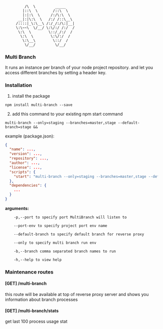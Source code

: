 ```___
         /\  \         _____
        |::\  \       /::\  \
        |:|:\  \     /:/\:\  \
      __|:|\:\  \   /:/ /::\__\
     /::::|_\:\__\ /:/_/:/\:|__|
     \:\~~\  \/__/ \:\/:/ /:/  /
      \:\  \        \::/_/:/  /
       \:\  \        \:\/:/  /
        \:\__\        \::/  /
         \/__/         \/__/
```

### Multi Branch

It runs an instance per branch of your node project repository. and let you access different branches by setting a header key.

### Installation

1. install the package

```
npm install multi-branch --save
```

2. add this command to your existing npm start command

```
multi-branch --only=staging --branches=master,stage --default-branch=stage &&
```

example (package.json):

```json
{
  "name": ...,
  "version": ...,
  "repository": ...,
  "author": ...,
  "license": ...,
  "scripts": {
    "start": "multi-branch --only=staging --branches=master,stage --default-branch=stage && node app.js"
  },
  "dependencies": {
    ...
  }
}
```

**arguments:**

```
    -p,--port to specify port MultiBranch will listen to

    --port-env to specify project port env name

    --default-branch to specify default branch for reverse proxy

    --only to specify multi branch run env

    -b,--branch comma separated branch names to run

    -h,--help to view help
```

### Maintenance routes

#### [GET] /multi-branch

this route will be available at top of reverse proxy server and shows you information about branch processes

#### [GET] /multi-branch/stats

get last 100 process usage stat
